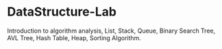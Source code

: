 # DataStructure-Lab

Introduction to algorithm analysis, List, Stack, Queue, Binary Search Tree, AVL Tree, Hash Table, Heap, Sorting Algorithm.
